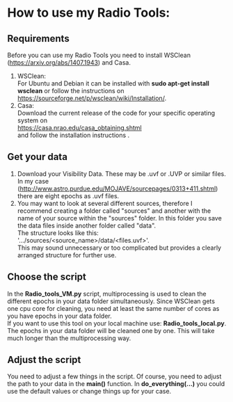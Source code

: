 # How to use my Radio Tools:
## Requirements
Before you can use my Radio Tools you need to install WSClean (https://arxiv.org/abs/1407.1943) and Casa. <br>

1. WSClean:<br>
     For Ubuntu and Debian it can be installed with **sudo apt-get install wsclean** or follow the instructions on <br> https://sourceforge.net/p/wsclean/wiki/Installation/.
2. Casa: <br>
    Download the current release of the code for your specific operating system on <br>
    https://casa.nrao.edu/casa_obtaining.shtml <br>
    and follow the installation instructions .

## Get your data    
1. Download your Visibility Data. These may be .uvf or .UVP or similar files.<br>
   In my case (http://www.astro.purdue.edu/MOJAVE/sourcepages/0313+411.shtml) there are eight epochs as .uvf files.
2. You may want to look at several different sources, therefore I recommend creating a folder called "sources" and another with the name of your source within the "sources" folder. In this folder you save the data files inside another folder called  "data".<br> The structure looks like this: '.../sources/<source_name>/data/<files.uvf>'.<br> This may sound unnecessary or too complicated but provides a clearly arranged structure for further use.

## Choose the script
In the **Radio_tools_VM.py** script, multiprocessing is used to clean the different epochs in your data folder simultaneously. Since WSClean gets one cpu core for cleaning, you need at least the same number of cores as you have epochs in your data folder.<br>
If you want to use this tool on your local machine use: **Radio_tools_local.py**. The epochs in your data folder will be cleaned one by one. This will take much longer than the multiprocessing way.

## Adjust the script
You need to adjust a few things in the script. 
Of course, you need to adjust the path to your data in the **main()** function. In **do_everything(...)** you could use the default values or change things up for your case. 
